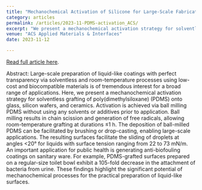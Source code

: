 ```yaml
---
title: "Mechanochemical Activation of Silicone for Large-Scale Fabrication of Anti-Biofouling Liquid-like Surfaces"
category: articles
permalink: /articles/2023-11-PDMS-activation_ACS/
excerpt: "We present a mechanochemical activation strategy for solventless grafting of poly(dimethylsiloxane) (PDMS) onto glass, silicon wafers, and ceramics. Activation is achieved via ball milling PDMS without using any solvents or additives prior to application."
venue: "ACS Applied Materials & Interfaces"
date: 2023-11-12

---
```


<a href="https://doi.org/10.1021/acsami.3c11352">Read full article here</a>.


Abstract: Large-scale preparation of liquid-like coatings with perfect transparency via solventless and room-temperature processes using low-cost and biocompatible materials is of tremendous interest for a broad range of applications. Here, we present a mechanochemical activation strategy for solventless grafting of poly(dimethylsiloxane) (PDMS) onto glass, silicon wafers, and ceramics. Activation is achieved via ball milling PDMS without using any solvents or additives prior to application. Ball milling results in chain scission and generation of free radicals, allowing room-temperature grafting at durations ≤1 h. The deposition of ball-milled PDMS can be facilitated by brushing or drop-casting, enabling large-scale applications. The resulting surfaces facilitate the sliding of droplets at angles <20° for liquids with surface tension ranging from 22 to 73 mN/m. An important application for public health is generating anti-biofouling coatings on sanitary ware. For example, PDMS-grafted surfaces prepared on a regular-size toilet bowl exhibit a 105-fold decrease in the attachment of bacteria from urine. These findings highlight the significant potential of mechanochemical processes for the practical preparation of liquid-like surfaces.

